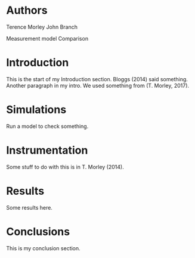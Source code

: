 # Authors
Terence Morley
John Branch

Measurement model Comparison

# Introduction
This is the start of my Introduction section.  Bloggs (2014) said something.
Another paragraph in my intro.
We used something from (T. Morley, 2017).

# Simulations
Run a model to check something.

# Instrumentation
Some stuff to do with this is in T. Morley (2014).

# Results
Some results here.

# Conclusions
This is my conclusion section.

